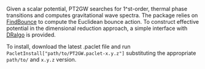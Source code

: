 Given a scalar potential, PT2GW searches for 1^st-order, thermal phase transitions and computes gravitational wave spectra.
The package relies on [FindBounce](https://github.com/vguada/FindBounce) to compute the Euclidean bounce action.
To construct effective potential in the dimensional reduction approach, a simple interface with [DRalgo](https://github.com/DR-algo/DRalgo) is provided.

To install, download the latest .paclet file and run
```PacletInstall["path/to/PT2GW.paclet-x.y.z"]```
substituting the appropriate `path/to/` and `x.y.z` version.
